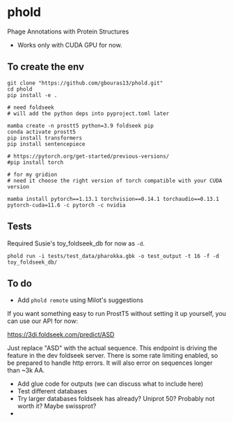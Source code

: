 # phold
Phage Annotations with Protein Structures

* Works only with CUDA GPU for now.

## To create the env

```
git clone "https://github.com/gbouras13/phold.git"
cd phold
pip install -e .

# need foldseek
# will add the python deps into pyproject.toml later

mamba create -n prostt5 python=3.9 foldseek pip
conda activate prostt5
pip install transformers
pip install sentencepiece

# https://pytorch.org/get-started/previous-versions/
#pip install torch

# for my gridion
# need it choose the right version of torch compatible with your CUDA version

mamba install pytorch==1.13.1 torchvision==0.14.1 torchaudio==0.13.1 pytorch-cuda=11.6 -c pytorch -c nvidia
```

## Tests

Required Susie's toy_foldseek_db for now as `-d`.

```
phold run -i tests/test_data/pharokka.gbk -o test_output -t 16 -f -d toy_foldseek_db/
```

## To do

* Add `phold remote` using Milot's suggestions

If you want something easy to run ProstT5 without setting it up yourself, you can use our API for now:

https://3di.foldseek.com/predict/ASD

Just replace "ASD" with the actual sequence. This endpoint is driving the feature in the dev foldseek server. There is some rate limiting enabled, so be prepared to handle http errors. It will also error on sequences longer than ~3k AA.

* Add glue code for outputs (we can discuss what to include here)
* Test different databases
* Try larger databases foldseek has already? Uniprot 50? Probably not worth it? Maybe swissprot?
* 
